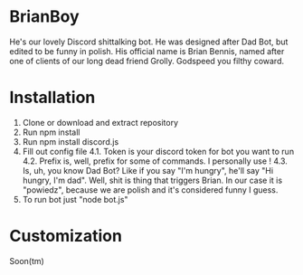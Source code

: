 # BrianBoy
  
  He's our lovely Discord shittalking bot. He was designed after Dad Bot, but edited to be funny in polish.
  His official name is Brian Bennis, named after one of clients of our long dead friend Grolly. Godspeed you filthy coward.
  
# Installation
  
  1. Clone or download and extract repository
  2. Run npm install
  3. Run npm install discord.js
  4. Fill out config file
    4.1. Token is your discord token for bot you want to run
    4.2. Prefix is, well, prefix for some of commands. I personally use !
    4.3. Is, uh, you know Dad Bot? Like if you say "I'm hungry", he'll say "Hi hungry, I'm dad". Well, shit is thing that triggers Brian. 
         In our case it is "powiedz", because we are polish and it's considered funny I guess.
  5. To run bot just "node bot.js"
  
# Customization
  
  Soon(tm)
  
